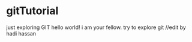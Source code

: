 # gitTutorial
just exploring GIT
hello world! i am your fellow. try to explore git
//edit by hadi hassan

